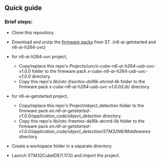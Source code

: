 ## Quick guide

### Brief steps:
* Clone this repository.
* Download and unzip the [firmware packs](https://www.st.com/en/development-tools/stm32n6-ai.html#get-software) from ST. (n6-ai-getstarted and n6-ai-h264-uvc)

* for n6-ai-h264-uvc project,
  * Copy/replace this repo's *Projects/uvc/x-cube-n6-ai-h264-usb-uvc-v1.0.0* folder to the firmware pack *x-cube-n6-ai-h264-usb-uvc-v1.0.0* directory.
  * Copy this repo's *lib/iotc-freertos-da16k-atcmd-lib* folder to the firmware pack *x-cube-n6-ai-h264-usb-uvc-v1.0.0/Lib/* directory.
* for n6-ai-getstarted project,
  * Copy/replace this repo's Project/object_detection folder to the firmware pack *en.n6-ai-getstarted-v1.0.0/application_code/object_detection* directory.
  * Copy this repo's lib/iotc-freertos-da16k-atcmd-lib folder to the firmware pack *en.n6-ai-getstarted-v1.0.0/application_code/object_detection/STM32N6/Middlewares* directory.

* Create a workspace folder in a separate directory.
* Launch STM32CubeIDE(1.17.0) and import the project.
